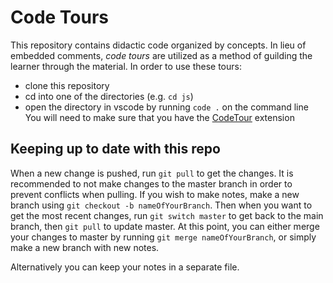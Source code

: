 # Code Tours
This repository contains didactic code organized by concepts. In lieu of embedded comments, _code tours_ are utilized as a method of guilding the learner through the material. In order to use these tours:
- clone this repository
- cd into one of the directories (e.g. `cd js`)
- open the directory in vscode by running `code .` on the command line
You will need to make sure that you have the [CodeTour](https://code.visualstudio.com/learn/educators/codetour) extension

## Keeping up to date with this repo
When a new change is pushed, run `git pull` to get the changes. It is recommended to not make changes to the master branch in order to prevent conflicts when pulling. If you wish to make notes, make a new branch using `git checkout -b nameOfYourBranch`. Then when you want to get the most recent changes, run `git switch master` to get back to the main branch, then `git pull` to update master. At this point, you can either merge your changes to master by running `git merge nameOfYourBranch`, or simply make a new branch with new notes. 

Alternatively you can keep your notes in a separate file.

